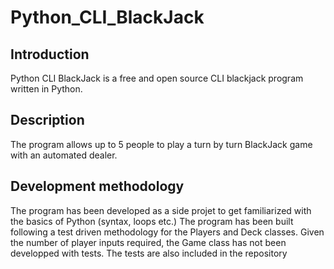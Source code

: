 # Python_CLI_BlackJack

## Introduction
Python CLI BlackJack is a free and open source CLI blackjack program written in Python.

## Description
The program allows up to 5 people to play a turn by turn BlackJack game with an automated dealer.

## Development methodology
The program has been developed as a side projet to get familiarized with the basics of Python (syntax, loops etc.)
The program has been built following a test driven methodology for the Players and Deck classes. Given the number of player inputs required, the Game class has not been developped with tests. The tests are also included in the repository
